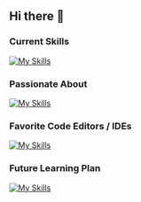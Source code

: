 ## Hi there 👋

### Current Skills
[![My Skills](https://skillicons.dev/icons?i=c,cpp,cs,py,java,matlab,bash,md,obsidian&perline=3)](https://skillicons.dev)

### Passionate About
[![My Skills](https://skillicons.dev/icons?i=linux,apple,arduino,raspberrypi,pytorch,tensorflow&perline=6)](https://skillicons.dev)

### Favorite Code Editors / IDEs
[![My Skills](https://skillicons.dev/icons?i=vscode,clion,idea,pycharm,rider&perline=5)](https://skillicons.dev)

### Future Learning Plan
[![My Skills](https://skillicons.dev/icons?i=git,githubactions,docker,kubernetes,rust,swift,kotlin,dotnet&perline=4)](https://skillicons.dev)
<!--
**paulhondola/paulhondola** is a ✨ _special_ ✨ repository because its `README.md` (this file) appears on your GitHub profile.

Here are some ideas to get you started:

- 🔭 I’m currently working on ...
- 🌱 I’m currently learning ...
- 👯 I’m looking to collaborate on ...
- 🤔 I’m looking for help with ...
- 💬 Ask me about ...
- 📫 How to reach me: ...
- 😄 Pronouns: ...
- ⚡ Fun fact: ...
-->
